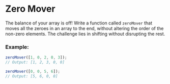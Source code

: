 # Zero Mover

The balance of your array is off! Write a function called `zeroMover` that moves all the zeroes in an array to the end, without altering the order of the non-zero elements. The challenge lies in shifting without disrupting the rest.

### Example:

```js
zeroMover([1, 0, 2, 0, 3]);
// Output: [1, 2, 3, 0, 0]

zeroMover([0, 0, 5, 6]);
// Output: [5, 6, 0, 0]
```
